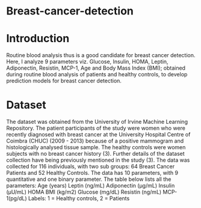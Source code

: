 # Breast-cancer-detection
# Introduction
Routine blood analysis thus is a good candidate for breast cancer detection. 
Here, I analyze 9 parameters viz. Glucose, Insulin, HOMA, Leptin, Adiponectin, Resistin, MCP-1, Age and Body Mass Index (BMI);
obtained during routine blood analysis of patients and healthy controls, to develop prediction models for breast cancer 
detection.

# Dataset
The dataset was obtained from the University of Irvine Machine Learning Repository. The patient participants of the study 
were women who were recently diagnosed with breast cancer at the University Hospital Centre of Coimbra (CHUC) (2009 - 2013) 
because of a positive mammogram and histologically analysed tissue sample. The healthy controls were women subjects with no 
breast cancer history (3). Further details of the dataset collection have being previously mentioned in the study (3). 
The data was collected for 116 individuals, with two sub groups: 64 Breast Cancer Patients and 52 Healthy Controls. 
The data has 10 parameters, with 9 quantitative and one binary parameter. The table below lists all the parameters:
Age (years) 
Leptin (ng/mL) 
Adiponectin (µg/mL) 
Insulin (µU/mL)
HOMA
BMI (kg/m2)
Glucose (mg/dL)
Resistin (ng/mL) 
MCP-1(pg/dL) 
Labels: 1 = Healthy controls, 2 = Patients
